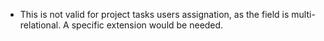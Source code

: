 - This is not valid for project tasks users assignation, as the field is
  multi-relational. A specific extension would be needed.
